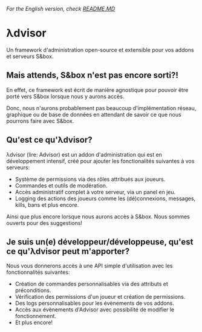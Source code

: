 *For the English version, check [README.MD](https://github.com/game-creators-area/Advisor/blob/master/README.md)*

# λdvisor

Un framework d'administration open-source et extensible pour vos addons et serveurs S&box.
  
## Mais attends, S&box n'est pas encore sorti?!

En effet, ce framework est écrit de manière agnostique pour pouvoir être porté vers S&box lorsque nous y aurons accès.

Donc, nous n'aurons probablement pas beaucoup d'implémentation réseau, graphique ou de base de données en attendant de savoir ce que nous pourrons faire avec S&box.   

## Qu'est ce qu'λdvisor?

λdvisor (lire: Advisor) est un addon d'administration qui est en développement intensif, créé pour ajouter les fonctionalités suivantes à vos serveurs:  

- Système de permissions via des rôles attribués aux joueurs.
- Commandes et outils de modération.
- Accès administratif complet à votre serveur, via un panel en jeu.
- Logging des actions des joueurs comme les (dé)connexions, messages, kills, bans et plus encore.

Ainsi que plus encore lorsque nous aurons accès à S&box. Nous sommes ouverts pour des suggestions!
  

## Je suis un(e) développeur/développeuse, qu'est ce qu'λdvisor peut m'apporter?

Nous vous donnerons accès à une API simple d'utilisation avec les fonctionnalités suivantes:

- Création de commandes personnalisables via des attributs et préconditions.
- Vérification des permissions d'un joueur et création de permissions.
- Des logs personnalisables pour les évènements de vos addons.
- Accès aux évènements d'Advisor avec possibilité de modifier le fonctionnement.
- Et plus encore!
